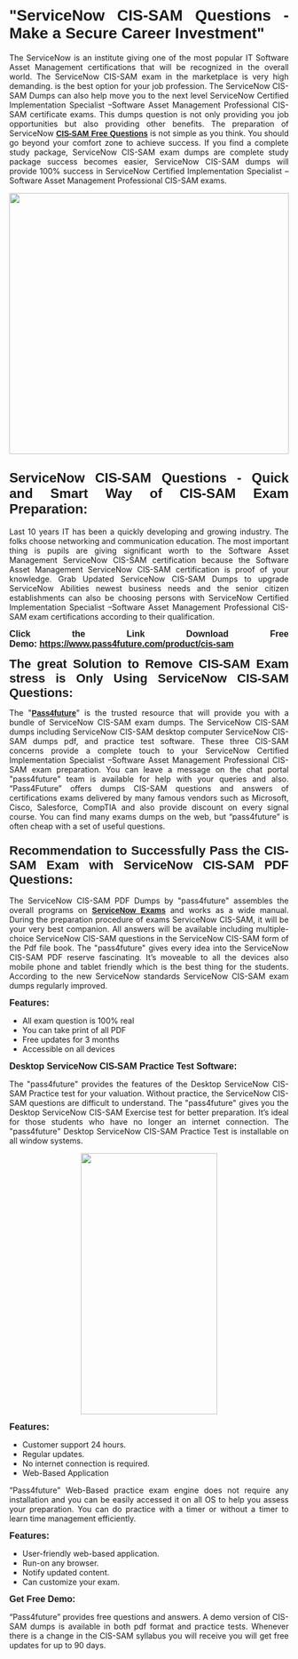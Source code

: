 
<h1 style="text-align: justify;"><span style="font-family:Tahoma,Geneva,sans-serif;"><strong>"ServiceNow CIS-SAM Questions - Make a Secure Career Investment"</strong></span></h1>

<p style="text-align: justify;">The ServiceNow is an institute giving one of the most popular IT Software Asset Management certifications that will be recognized in the overall world. The ServiceNow CIS-SAM exam in the marketplace is very high demanding. is the best option for your job profession. The ServiceNow CIS-SAM Dumps can also help move you to the next level ServiceNow Certified Implementation Specialist –Software Asset Management Professional CIS-SAM certificate exams. This dumps question is not only providing you job opportunities but also providing other benefits. The preparation of ServiceNow <span style="font-family:Tahoma,Geneva,sans-serif;"><strong><a href="https://www.pass4future.com/questions/servicenow/cis-sam">CIS-SAM Free Questions</a></strong></span> is not simple as you think. You should go beyond your comfort zone to achieve success. If you find a complete study package, ServiceNow CIS-SAM exam dumps are complete study package success becomes easier, ServiceNow CIS-SAM dumps will provide 100% success in ServiceNow Certified Implementation Specialist –Software Asset Management Professional CIS-SAM exams.</p>

<p style="text-align: justify;"><a href="https://www.pass4future.com/product/cis-sam"><img alt="" src="https://lh3.googleusercontent.com/pw/AM-JKLVhEO4I138wJzOepD3laGU-R1M7eT-OTYdow6pCESip26lSeaxxzS9BVWUKuzj1e3L_MoxCfVgBEvV8ODwl1LGzlZbt6HJm3NXXplPwnYiBfuYM_eQCcVVRMaAwHdsl3AhHOZS-up7mzwmd4i4EpEGq=w1112-h625-no?authuser=0" style="width: 100%; height: 470px;" /></a></p>

<h2 style="text-align: justify;"><span style="font-size:24px;"><strong><span style="font-family:Tahoma,Geneva,sans-serif;">ServiceNow CIS-SAM Questions - Quick and Smart Way of CIS-SAM Exam Preparation:</span></strong></span></h2>

<p style="text-align: justify;">Last 10 years IT has been a quickly developing and growing industry. The folks choose networking and communication education. The most important thing is pupils are giving significant worth to the Software Asset Management ServiceNow CIS-SAM certification because the Software Asset Management ServiceNow CIS-SAM certification is proof of your knowledge. Grab Updated ServiceNow CIS-SAM Dumps to upgrade ServiceNow Abilities newest business needs and the senior citizen establishments can also be choosing persons with ServiceNow Certified Implementation Specialist –Software Asset Management Professional CIS-SAM exam certifications according to their qualification.</p>

<p style="text-align: justify;"><strong><span style="font-family:Lucida Sans Unicode,Lucida Grande,sans-serif;"><span style="font-size:16px;">Click the Link Download Free Demo: <a href="https://www.pass4future.com/product/cis-sam">https://www.pass4future.com/product/cis-sam</a></span></span></strong></p>

<p style="text-align: justify;"><strong><span style="font-size:22px;"><span style="font-family:Tahoma,Geneva,sans-serif;">The great Solution to Remove CIS-SAM Exam stress is Only Using ServiceNow CIS-SAM Questions:</span></span></strong></p>

<p style="text-align: justify;">The "<span style="font-family:Lucida Sans Unicode,Lucida Grande,sans-serif;"><a href="https://www.pass4future.com/"><strong>Pass4future</strong></a></span>" is the trusted resource that will provide you with a bundle of ServiceNow CIS-SAM exam dumps. The ServiceNow CIS-SAM dumps including ServiceNow CIS-SAM desktop computer ServiceNow CIS-SAM dumps pdf, and practice test software. These three CIS-SAM concerns provide a complete touch to your ServiceNow Certified Implementation Specialist –Software Asset Management Professional CIS-SAM exam preparation. You can leave a message on the chat portal "pass4future" team is available for help with your queries and also. “Pass4Future” offers dumps CIS-SAM questions and answers of certifications exams delivered by many famous vendors such as Microsoft, Cisco, Salesforce, CompTIA and also provide discount on every signal course. You can find many exams dumps on the web, but “pass4future” is often cheap with a set of useful questions.</p>

<h3 style="text-align: justify;"><span style="font-size:22px;"><strong><span style="font-family:Tahoma,Geneva,sans-serif;">Recommendation to Successfully Pass the CIS-SAM Exam with ServiceNow CIS-SAM PDF Questions:</span></strong></span></h3>

<p style="text-align: justify;">The ServiceNow CIS-SAM PDF Dumps by "pass4future" assembles the overall programs on <span style="font-family:Lucida Sans Unicode,Lucida Grande,sans-serif;"><strong><a href="https://www.pass4future.com/servicenow">ServiceNow Exams</a></strong></span> and works as a wide manual. During the preparation procedure of exams ServiceNow CIS-SAM, it will be your very best companion. All answers will be available including multiple-choice ServiceNow CIS-SAM questions in the ServiceNow CIS-SAM form of the Pdf file book. The "pass4future" gives every idea into the ServiceNow CIS-SAM PDF reserve fascinating. It’s moveable to all the devices also mobile phone and tablet friendly which is the best thing for the students. According to the new ServiceNow standards ServiceNow CIS-SAM exam dumps regularly improved.</p>

<p style="text-align: justify;"><span style="font-family:Lucida Sans Unicode,Lucida Grande,sans-serif;"><span style="font-size:16px;"><strong>Features:</strong></span></span></p>

<ul>
	<li style="text-align: justify;">All exam question is 100% real</li>
	<li style="text-align: justify;">You can take print of all PDF</li>
	<li style="text-align: justify;">Free updates for 3 months </li>
	<li style="text-align: justify;">Accessible on all devices</li>
</ul>

<p style="text-align: justify;"><span style="font-family:Tahoma,Geneva,sans-serif;"><span style="font-size:16px;"><strong>Desktop ServiceNow CIS-SAM Practice Test Software:</strong></span></span></p>

<p style="text-align: justify;">The "pass4future" provides the features of the Desktop ServiceNow CIS-SAM Practice test for your valuation. Without practice, the ServiceNow CIS-SAM questions are difficult to understand. The "pass4future" gives you the Desktop ServiceNow CIS-SAM Exercise test for better preparation. It’s ideal for those students who have no longer an internet connection. The "pass4future" Desktop ServiceNow CIS-SAM Practice Test is installable on all window systems.</p>

<p style="text-align: center;"><a href="https://www.pass4future.com/product/cis-sam"><img alt="" src="https://lh3.googleusercontent.com/pw/AM-JKLV3yUm3jiqqIo1xIsj1VJ_UeysYexQY-pRYO0rIFl3vg11QZioN-gzffpw2AfKqFynWuvoXOreWrWS0swpr4xmOSWfwII2jvatteuqrfxiWGFBSHPiZUCoi33jqeymK5dmu-0enyX6tayRCAMHw05jv=s625-no?authuser=0" style="width: 70%; height: 470px;" /></a></p>

<p style="text-align: justify;"><span style="font-size:16px;"><span style="font-family:Lucida Sans Unicode,Lucida Grande,sans-serif;"><strong>Features:</strong></span></span></p>

<ul>
	<li style="text-align: justify;">Customer support 24 hours. </li>
	<li style="text-align: justify;">Regular updates. </li>
	<li style="text-align: justify;">No internet connection is required.</li>
	<li style="text-align: justify;">Web-Based Application</li>
</ul>

<p style="text-align: justify;">“Pass4future” Web-Based practice exam engine does not require any installation and you can be easily accessed it on all OS to help you assess your preparation. You can do practice with a timer or without a timer to learn time management efficiently.</p>

<p style="text-align: justify;"><strong><span style="font-size:16px;"><span style="font-family:Lucida Sans Unicode,Lucida Grande,sans-serif;">Features:</span></span></strong></p>

<ul>
	<li style="text-align: justify;">User-friendly web-based application.</li>
	<li style="text-align: justify;">Run-on any browser. </li>
	<li style="text-align: justify;">Notify updated content.</li>
	<li style="text-align: justify;">Can customize your exam.</li>
</ul>

<p style="text-align: justify;"><span style="font-size:16px;"><span style="font-family:Lucida Sans Unicode,Lucida Grande,sans-serif;"><strong>Get Free Demo:</strong></span></span></p>

<p style="text-align: justify;">“Pass4future” provides free questions and answers. A demo version of CIS-SAM dumps is available in both pdf format and practice tests. Whenever there is a change in the CIS-SAM syllabus you will receive you will get free updates for up to 90 days. </p>
